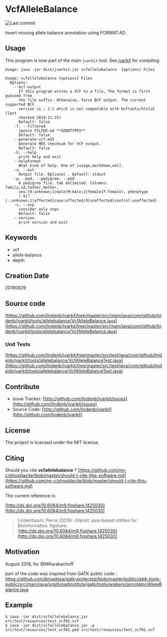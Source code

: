 # VcfAlleleBalance

![Last commit](https://img.shields.io/github/last-commit/lindenb/jvarkit.png)

Insert missing allele balance annotation using FORMAT:AD


## Usage


This program is now part of the main `jvarkit` tool. See [jvarkit](JvarkitCentral.md) for compiling.


```
Usage: java -jar dist/jvarkit.jar vcfallelebalance  [options] Files

Usage: vcfallelebalance [options] Files
  Options:
    --bcf-output
      If this program writes a VCF to a file, The format is first guessed from 
      the file suffix. Otherwise, force BCF output. The current supported BCF 
      version is : 2.1 which is not compatible with bcftools/htslib (last 
      checked 2019-11-15)
      Default: false
    -f, --filtered
      ignore FILTER-ed **GENOTYPES**
      Default: false
    --generate-vcf-md5
      Generate MD5 checksum for VCF output.
      Default: false
    -h, --help
      print help and exit
    --helpFormat
      What kind of help. One of [usage,markdown,xml].
    -o, --out
      Output file. Optional . Default: stdout
    -p, -ped, --pedigree, --ped
      A pedigree file. tab delimited. Columns: family,id,father,mother, 
      sex:(0:unknown;1|male|M:male;2|female|F:female), phenotype 
      (-9|?|.:unknown;1|affected|case:affected;0|unaffected|control:unaffected) 
    -s, --snp
      consider only snps
      Default: false
    --version
      print version and exit

```


## Keywords

 * vcf
 * allele-balance
 * depth



## Creation Date

20180829

## Source code 

[https://github.com/lindenb/jvarkit/tree/master/src/main/java/com/github/lindenb/jvarkit/tools/allelebalance/VcfAlleleBalance.java](https://github.com/lindenb/jvarkit/tree/master/src/main/java/com/github/lindenb/jvarkit/tools/allelebalance/VcfAlleleBalance.java)

### Unit Tests

[https://github.com/lindenb/jvarkit/tree/master/src/test/java/com/github/lindenb/jvarkit/tools/allelebalance/VcfAlleleBalanceTest.java](https://github.com/lindenb/jvarkit/tree/master/src/test/java/com/github/lindenb/jvarkit/tools/allelebalance/VcfAlleleBalanceTest.java)


## Contribute

- Issue Tracker: [http://github.com/lindenb/jvarkit/issues](http://github.com/lindenb/jvarkit/issues)
- Source Code: [http://github.com/lindenb/jvarkit](http://github.com/lindenb/jvarkit)

## License

The project is licensed under the MIT license.

## Citing

Should you cite **vcfallelebalance** ? [https://github.com/mr-c/shouldacite/blob/master/should-I-cite-this-software.md](https://github.com/mr-c/shouldacite/blob/master/should-I-cite-this-software.md)

The current reference is:

[http://dx.doi.org/10.6084/m9.figshare.1425030](http://dx.doi.org/10.6084/m9.figshare.1425030)

> Lindenbaum, Pierre (2015): JVarkit: java-based utilities for Bioinformatics. figshare.
> [http://dx.doi.org/10.6084/m9.figshare.1425030](http://dx.doi.org/10.6084/m9.figshare.1425030)


## Motivation

August 2018, for @MKarakachoff

part of the code was inspired from GATK public code :  https://github.com/broadgsa/gatk-protected/blob/master/public/gatk-tools-public/src/main/java/org/broadinstitute/gatk/tools/walkers/annotator/AlleleBalance.java

## Example

```
$ java -jar dist/vcfallelebalance.jar  src/test/resources/test_vcf01.vcf
$ java -jar dist/vcfallelebalance.jar -p src/test/resources/test_vcf01.ped src/test/resources/test_vcf01.vcf
```


